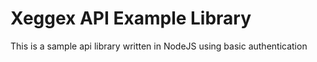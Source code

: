 # Xeggex API Example Library

This is a sample api library written in NodeJS using basic authentication
